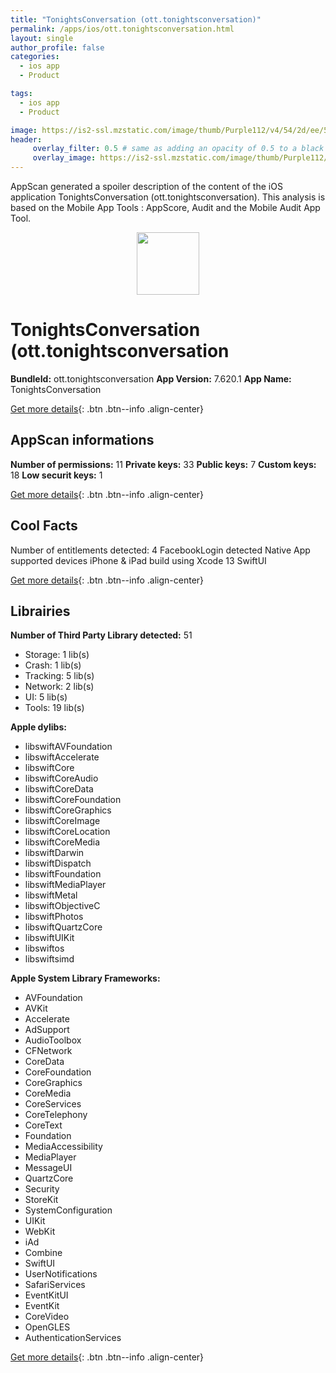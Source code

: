 ```yaml
---
title: "TonightsConversation (ott.tonightsconversation)"
permalink: /apps/ios/ott.tonightsconversation.html
layout: single
author_profile: false
categories: 
  - ios app 
  - Product 

tags: 
  - ios app 
  - Product 

image: https://is2-ssl.mzstatic.com/image/thumb/Purple112/v4/54/2d/ee/542dee9a-72b8-01d4-9d19-8c8700f6cf4d/AppIcon-Branded-0-0-1x_U007emarketing-0-0-0-6-0-0-sRGB-0-0-0-GLES2_U002c0-512MB-85-220-0-0.png/512x512bb.jpg
header: 
     overlay_filter: 0.5 # same as adding an opacity of 0.5 to a black background
     overlay_image: https://is2-ssl.mzstatic.com/image/thumb/Purple112/v4/54/2d/ee/542dee9a-72b8-01d4-9d19-8c8700f6cf4d/AppIcon-Branded-0-0-1x_U007emarketing-0-0-0-6-0-0-sRGB-0-0-0-GLES2_U002c0-512MB-85-220-0-0.png/512x512bb.jpg
---
```

AppScan generated a spoiler description of the content of the iOS application TonightsConversation (ott.tonightsconversation). This analysis is based on the Mobile App Tools : AppScore, Audit and the Mobile Audit App Tool.

  
  
<div style="text-align: center;"><img src="https://is2-ssl.mzstatic.com/image/thumb/Purple112/v4/54/2d/ee/542dee9a-72b8-01d4-9d19-8c8700f6cf4d/AppIcon-Branded-0-0-1x_U007emarketing-0-0-0-6-0-0-sRGB-0-0-0-GLES2_U002c0-512MB-85-220-0-0.png/512x512bb.jpg" width="100" height="100"></div>  
  
# TonightsConversation (ott.tonightsconversation

**BundleId:** ott.tonightsconversation
**App Version:** 7.620.1
**App Name:** TonightsConversation


[Get more details](/pricing.html){: .btn .btn--info .align-center}  
  
## AppScan informations 

**Number of permissions:** 11
**Private keys:** 33
**Public keys:** 7
**Custom keys:** 18
**Low securit keys:** 1
  
[Get more details](/pricing.html){: .btn .btn--info .align-center}

## Cool Facts

Number of entitlements detected: 4
FacebookLogin detected
Native App
supported devices iPhone & iPad
build using Xcode 13
SwiftUI
  
[Get more details](/pricing.html){: .btn .btn--info .align-center}

## Librairies 
**Number of Third Party Library detected:** 51
- Storage: 1 lib(s)
- Crash: 1 lib(s)
- Tracking: 5 lib(s)
- Network: 2 lib(s)
- UI: 5 lib(s)
- Tools: 19 lib(s)

**Apple dylibs:**
- libswiftAVFoundation
- libswiftAccelerate
- libswiftCore
- libswiftCoreAudio
- libswiftCoreData
- libswiftCoreFoundation
- libswiftCoreGraphics
- libswiftCoreImage
- libswiftCoreLocation
- libswiftCoreMedia
- libswiftDarwin
- libswiftDispatch
- libswiftFoundation
- libswiftMediaPlayer
- libswiftMetal
- libswiftObjectiveC
- libswiftPhotos
- libswiftQuartzCore
- libswiftUIKit
- libswiftos
- libswiftsimd


**Apple System Library Frameworks:**
- AVFoundation
- AVKit
- Accelerate
- AdSupport
- AudioToolbox
- CFNetwork
- CoreData
- CoreFoundation
- CoreGraphics
- CoreMedia
- CoreServices
- CoreTelephony
- CoreText
- Foundation
- MediaAccessibility
- MediaPlayer
- MessageUI
- QuartzCore
- Security
- StoreKit
- SystemConfiguration
- UIKit
- WebKit
- iAd
- Combine
- SwiftUI
- UserNotifications
- SafariServices
- EventKitUI
- EventKit
- CoreVideo
- OpenGLES
- AuthenticationServices


  
[Get more details](/pricing.html){: .btn .btn--info .align-center}

